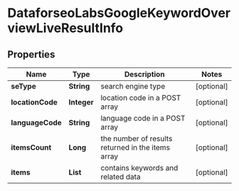 # DataforseoLabsGoogleKeywordOverviewLiveResultInfo


## Properties

| Name | Type | Description | Notes |
|------------ | ------------- | ------------- | -------------|
**seType** | **String** | search engine type |[optional]|
**locationCode** | **Integer** | location code in a POST array |[optional]|
**languageCode** | **String** | language code in a POST array |[optional]|
**itemsCount** | **Long** | the number of results returned in the items array |[optional]|
**items** | **List<DataforseoLabsGoogleKeywordOverviewLiveItem>** | contains keywords and related data |[optional]|